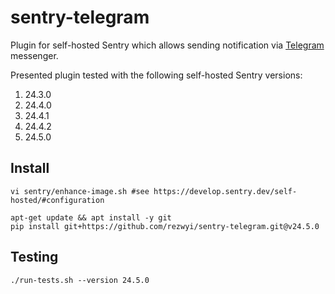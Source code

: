 # sentry-telegram

Plugin for self-hosted Sentry which allows sending notification via [Telegram](https://telegram.org/) messenger.

Presented plugin tested with the following self-hosted Sentry versions:
1. 24.3.0
1. 24.4.0
1. 24.4.1
1. 24.4.2
1. 24.5.0

## Install

```shell
vi sentry/enhance-image.sh #see https://develop.sentry.dev/self-hosted/#configuration

apt-get update && apt install -y git
pip install git+https://github.com/rezwyi/sentry-telegram.git@v24.5.0
```

## Testing

```shell
./run-tests.sh --version 24.5.0
```
